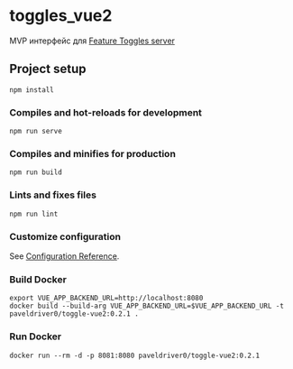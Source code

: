 # toggles_vue2

MVP интерфейс для [Feature Toggles server](https://github.com/ezhov-da/feature-toggles)

## Project setup
```
npm install
```

### Compiles and hot-reloads for development
```
npm run serve
```

### Compiles and minifies for production
```
npm run build
```

### Lints and fixes files
```
npm run lint
```

### Customize configuration
See [Configuration Reference](https://cli.vuejs.org/config/).

### Build Docker
```
export VUE_APP_BACKEND_URL=http://localhost:8080
docker build --build-arg VUE_APP_BACKEND_URL=$VUE_APP_BACKEND_URL -t paveldriver0/toggle-vue2:0.2.1 .
```

### Run Docker
```
docker run --rm -d -p 8081:8080 paveldriver0/toggle-vue2:0.2.1
```

